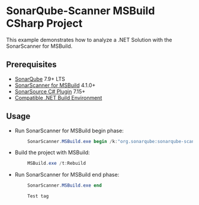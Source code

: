 # SonarQube-Scanner MSBuild CSharp Project

This example demonstrates how to analyze a .NET Solution with the SonarScanner for MSBuild.

## Prerequisites

* [SonarQube](http://www.sonarqube.org/downloads/) 7.9+ LTS
* [SonarScanner for MSBuild](http://docs.sonarqube.org/display/SCAN/Analyzing+with+SonarQube+Scanner+for+MSBuild) 4.1.0+
* [SonarSource C# Plugin](http://redirect.sonarsource.com/plugins/csharp.html) 7.15+
* [Compatible .NET Build Environment](https://docs.sonarqube.org/latest/analysis/scan/sonarscanner-for-msbuild/)

## Usage

* Run SonarScanner for MSBuild begin phase:

```powershell
        SonarScanner.MSBuild.exe begin /k:"org.sonarqube:sonarqube-scanner-msbuild" /n:"Example of SonarScanner for MSBuild Usage" /v:"1.0"
```

* Build the project with MSBuild:

```powershell
        MSBuild.exe /t:Rebuild
```

* Run SonarScanner for MSBuild end phase:

```powershell
        SonarScanner.MSBuild.exe end

        Test tag
```